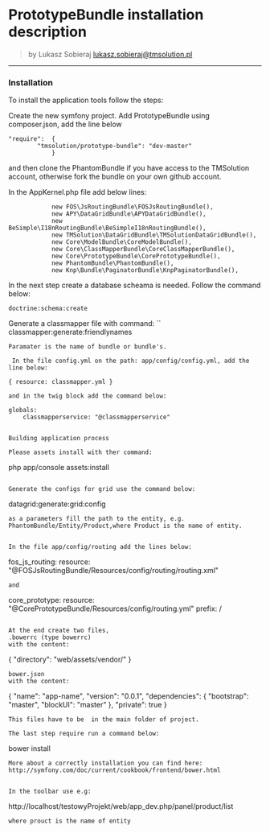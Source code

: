 # PrototypeBundle installation description

>by Lukasz Sobieraj <lukasz.sobieraj@tmsolution.pl>

---

### Installation

To install the application tools follow the steps:

Create the new symfony project. 
Add PrototypeBundle using composer.json, add the line below
```
"require":  {
        "tmsolution/prototype-bundle": "dev-master"
            }
```
and then clone the PhantomBundle if you have access to the TMSolution account, otherwise fork the bundle on your own github account.

In the AppKernel.php file add below lines:
```
            new FOS\JsRoutingBundle\FOSJsRoutingBundle(),
            new APY\DataGridBundle\APYDataGridBundle(),
            new BeSimple\I18nRoutingBundle\BeSimpleI18nRoutingBundle(),
            new TMSolution\DataGridBundle\TMSolutionDataGridBundle(),
            new Core\ModelBundle\CoreModelBundle(),
            new Core\ClassMapperBundle\CoreClassMapperBundle(),
            new Core\PrototypeBundle\CorePrototypeBundle(),
            new PhantomBundle\PhantomBundle(),
            new Knp\Bundle\PaginatorBundle\KnpPaginatorBundle(),
```

In the next step create a database scheama is needed. Follow the command below:
```
doctrine:schema:create
```

Generate a classmapper file with command:
``
classmapper:generate:friendlynames
```
Paramater is the name of bundle or bundle's.

 In the file config.yml on the path: app/config/config.yml, add the line below:
```
    { resource: classmapper.yml }
```
and in the twig block add the command below:
```
    globals:
        classmapperservice: "@classmapperservice"
```

Building application process

Please assets install with ther command:
```
 php app/console assets:install
```

Generate the configs for grid use the command below:
```
datagrid:generate:grid:config
```
as a parameters fill the path to the entity, e.g. PhantomBundle/Entity/Product,where Product is the name of entity.


In the file app/config/routing add the lines below:
```
fos_js_routing:
    resource: "@FOSJsRoutingBundle/Resources/config/routing/routing.xml" 
```
and
```
core_prototype:
    resource: "@CorePrototypeBundle/Resources/config/routing.yml"
    prefix:   /
```

At the end create two files,
.bowerrc (type bowerrc)
with the content:
```
{
    "directory": "web/assets/vendor/"
}
```
bower.json 
with the content:
```
{
  "name": "app-name",
  "version": "0.0.1",
  "dependencies": {
  "bootstrap": "master",
  "blockUI": "master"
      },
  "private": true
}
```
This files have to be  in the main folder of project.

The last step require run a command below:
```
bower install
```
More about a correctly installation you can find here: http://symfony.com/doc/current/cookbook/frontend/bower.html


In the toolbar use e.g:
```
http://localhost/testowyProjekt/web/app_dev.php/panel/product/list
```
where prouct is the name of entity 

